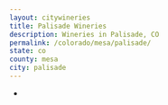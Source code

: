 ```yaml
---
layout: citywineries
title: Palisade Wineries
description: Wineries in Palisade, CO
permalink: /colorado/mesa/palisade/
state: co
county: mesa
city: palisade
---
```

-
